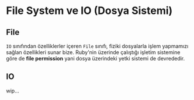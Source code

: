 # File System ve IO (Dosya Sistemi)

## File

`IO` sınıfından özelliklerler içeren `File` sınıfı, fiziki dosyalarla işlem yapmamızı sağlan özellikleri sunar bize. Ruby'nin üzerinde çalıştığı işletim sistemine göre de **file permission** yani dosya üzerindeki yetki sistemi de devrededir.


## IO

wip...